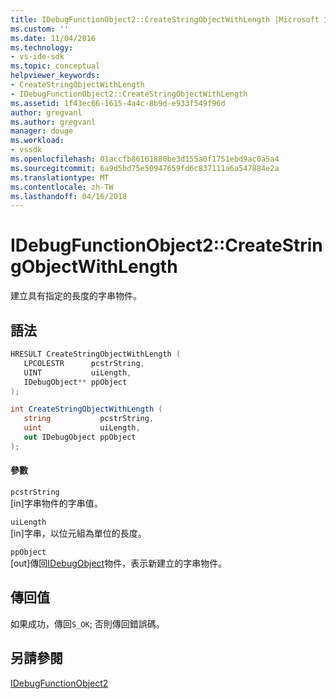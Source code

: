 ```yaml
---
title: IDebugFunctionObject2::CreateStringObjectWithLength |Microsoft 文件
ms.custom: ''
ms.date: 11/04/2016
ms.technology:
- vs-ide-sdk
ms.topic: conceptual
helpviewer_keywords:
- CreateStringObjectWithLength
- IDebugFunctionObject2::CreateStringObjectWithLength
ms.assetid: 1f43ec66-1615-4a4c-8b9d-e933f549f96d
author: gregvanl
ms.author: gregvanl
manager: douge
ms.workload:
- vssdk
ms.openlocfilehash: 01accfb86161880be3d155a0f1751ebd9ac0a5a4
ms.sourcegitcommit: 6a9d5bd75e50947659fd6c837111a6a547884e2a
ms.translationtype: MT
ms.contentlocale: zh-TW
ms.lasthandoff: 04/16/2018
---
```

# <a name="idebugfunctionobject2createstringobjectwithlength"></a>IDebugFunctionObject2::CreateStringObjectWithLength
建立具有指定的長度的字串物件。  
  
## <a name="syntax"></a>語法  
  
```cpp  
HRESULT CreateStringObjectWithLength (  
   LPCOLESTR      pcstrString,  
   UINT           uiLength,  
   IDebugObject** ppObject  
);  
```  
  
```csharp  
int CreateStringObjectWithLength (  
   string           pcstrString,  
   uint             uiLength,  
   out IDebugObject ppObject  
);  
```  
  
#### <a name="parameters"></a>參數  
 `pcstrString`  
 [in]字串物件的字串值。  
  
 `uiLength`  
 [in]字串，以位元組為單位的長度。  
  
 `ppObject`  
 [out]傳回[IDebugObject](../../../extensibility/debugger/reference/idebugobject.md)物件，表示新建立的字串物件。  
  
## <a name="return-value"></a>傳回值  
 如果成功，傳回`S_OK`; 否則傳回錯誤碼。  
  
## <a name="see-also"></a>另請參閱  
 [IDebugFunctionObject2](../../../extensibility/debugger/reference/idebugfunctionobject2.md)